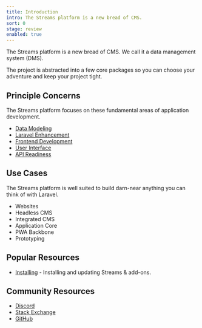```yaml
---
title: Introduction
intro: The Streams platform is a new bread of CMS.
sort: 0
stage: review
enabled: true
---
```


The Streams platform is a new bread of CMS. We call it a data management system (DMS).

The project is abstracted into a few core packages so you can choose your adventure and keep your project tight.

## Principle Concerns

The Streams platform focuses on these fundamental areas of application development.

- [Data Modeling](streams)
- [Laravel Enhancement](core)
- [Frontend Development](frontend)
- [User Interface](ui)
- [API Readiness](api)

## Use Cases

The Streams platform is well suited to build darn-near anything you can think of with Laravel.

- Websites
- Headless CMS
- Integrated CMS
- Application Core
- PWA Backbone
- Prototyping

## Popular Resources

- [Installing](installation) - Installing and updating Streams & add-ons.
<!-- - [Addons](/addons) - Explore addons available for the Streams platform. -->

## Community Resources

- [Discord](https://discord.gg/vhz8NZC)
- [Stack Exchange](https://stackoverflow.com/search?q=laravel+streams)
- [GitHub](https://github.com/anomalylabs/streams)
<!-- - [YouTube](https://www.youtube.com/user/AIWebSystems) -->
